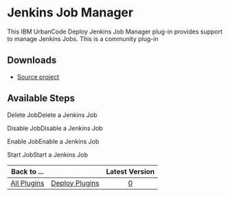 
# Jenkins Job Manager

This IBM UrbanCode Deploy Jenkins Job Manager plug-in provides support to manage Jenkins Jobs. This is a community plug-in

## Downloads

* [Source project](https://github.com/UrbanCode/Jenkins-Job-Manager-UCD)

## Available Steps

Delete JobDelete a Jenkins Job

Disable JobDisable a Jenkins Job

Enable JobEnable a Jenkins Job

Start JobStart a Jenkins Job

|Back to ...||Latest Version|
| :---: | :---: | :---: |
|[All Plugins](../../index.md)|[Deploy Plugins](../README.md)|[0]()|
